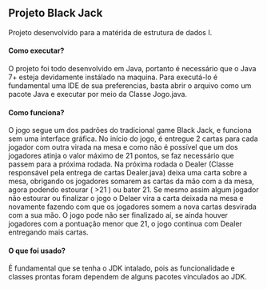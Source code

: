 <h2>Projeto Black Jack</h2>

Projeto desenvolvido para a matérida de estrutura de dados I.

<h4>Como executar?</h4>

O projeto foi todo desenvolvido em Java, portanto é necessário que o Java 7+ esteja devidamente instálado na maquina. Para executá-lo é fundamental uma IDE de sua preferencias, basta abrir o arquivo como um pacote Java e executar por meio da Classe Jogo.java.

<h4>Como funciona?</h4>

O jogo segue um dos padrões do tradicional game Black Jack, e funciona sem uma interface gráfica.
No início do jogo, é entregue 2 cartas para cada jogador com outra virada na mesa e como não é possível que um dos jogadores atinja o valor máximo de 21 pontos, se faz necessário que passem para a próxima rodada. Na próxima rodada o Dealer (Classe responsável pela entrega de cartas Dealer.java) deixa uma carta sobre a mesa, obrigando os jogadores somarem as cartas da mão com a da mesa, agora podendo estourar ( >21 ) ou bater 21. Se mesmo assim algum jogador não estourar ou finalizar o jogo o Delaer vira a carta deixada na mesa e novamente fazendo com que os jogadores somem a nova cartas desvirada com a sua mão. O jogo pode não ser finalizado aí, se ainda houver jogadores com a pontuação menor que 21, o jogo continua com Dealer entregando mais cartas.

<h4>O que foi usado?</h4>
É fundamental que se tenha o JDK intalado, pois as funcionalidade e classes prontas foram dependem de alguns pacotes vinculados ao JDK.
